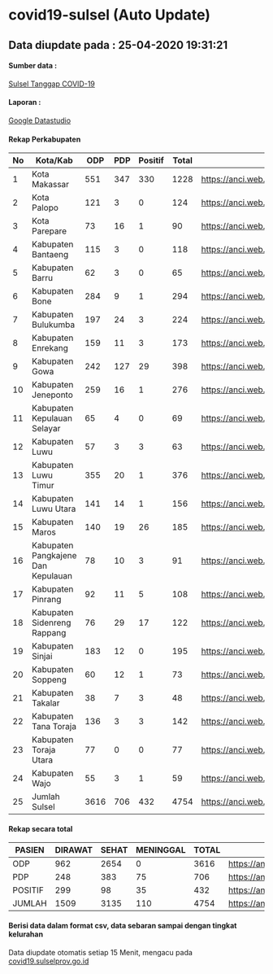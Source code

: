 
# covid19-sulsel (Auto Update)

## Data diupdate pada : 25-04-2020 19:31:21

#### Sumber data :
[Sulsel Tanggap COVID-19](https://covid19.sulselprov.go.id)

#### Laporan :
[Google Datastudio](https://datastudio.google.com/s/uzrboX-8kow)

#### Rekap Perkabupaten 
|No|Kota/Kab|ODP|PDP|Positif|Total|Link|
| --- | --- | --- | --- | --- | --- | --- |
|1|Kota Makassar|551|347|330|1228|https://anci.web.id/cor/kota_makassar|
|2|Kota Palopo|121|3|0|124|https://anci.web.id/cor/kota_palopo|
|3|Kota Parepare|73|16|1|90|https://anci.web.id/cor/kota_parepare|
|4|Kabupaten Bantaeng|115|3|0|118|https://anci.web.id/cor/kabupaten_bantaeng|
|5|Kabupaten Barru|62|3|0|65|https://anci.web.id/cor/kabupaten_barru|
|6|Kabupaten Bone|284|9|1|294|https://anci.web.id/cor/kabupaten_bone|
|7|Kabupaten Bulukumba|197|24|3|224|https://anci.web.id/cor/kabupaten_bulukumba|
|8|Kabupaten Enrekang|159|11|3|173|https://anci.web.id/cor/kabupaten_enrekang|
|9|Kabupaten Gowa|242|127|29|398|https://anci.web.id/cor/kabupaten_gowa|
|10|Kabupaten Jeneponto|259|16|1|276|https://anci.web.id/cor/kabupaten_jeneponto|
|11|Kabupaten Kepulauan Selayar|65|4|0|69|https://anci.web.id/cor/kabupaten_kepulauan_selayar|
|12|Kabupaten Luwu|57|3|3|63|https://anci.web.id/cor/kabupaten_luwu|
|13|Kabupaten Luwu Timur|355|20|1|376|https://anci.web.id/cor/kabupaten_luwu_timur|
|14|Kabupaten Luwu Utara|141|14|1|156|https://anci.web.id/cor/kabupaten_luwu_utara|
|15|Kabupaten Maros|140|19|26|185|https://anci.web.id/cor/kabupaten_maros|
|16|Kabupaten Pangkajene Dan Kepulauan|78|10|3|91|https://anci.web.id/cor/kabupaten_pangkajene_dan_kepulauan|
|17|Kabupaten Pinrang|92|11|5|108|https://anci.web.id/cor/kabupaten_pinrang|
|18|Kabupaten Sidenreng Rappang|76|29|17|122|https://anci.web.id/cor/kabupaten_sidenreng_rappang|
|19|Kabupaten Sinjai|183|12|0|195|https://anci.web.id/cor/kabupaten_sinjai|
|20|Kabupaten Soppeng|60|12|1|73|https://anci.web.id/cor/kabupaten_soppeng|
|21|Kabupaten Takalar|38|7|3|48|https://anci.web.id/cor/kabupaten_takalar|
|22|Kabupaten Tana Toraja|136|3|3|142|https://anci.web.id/cor/kabupaten_tana_toraja|
|23|Kabupaten Toraja Utara|77|0|0|77|https://anci.web.id/cor/kabupaten_toraja_utara|
|24|Kabupaten Wajo|55|3|1|59|https://anci.web.id/cor/kabupaten_wajo|
|25|Jumlah Sulsel|3616|706|432|4754|https://anci.web.id/cor/jumlah_sulsel|

#### Rekap secara total

| PASIEN | DIRAWAT | SEHAT | MENINGGAL | TOTAL | LINK |
| ---- | -------- | ---- | ---- |  ---- | ---- |
| ODP | 962 | 2654 | 0 | 3616 | https://anci.web.id/cor/odp_detail.html |
| PDP | 248 | 383 | 75 | 706 | https://anci.web.id/cor/pdp_detail.html |
| POSITIF | 299 | 98 | 35 | 432 | https://anci.web.id/cor/positif_detail.html |
| JUMLAH | 1509 | 3135 | 110 | 4754 | https://anci.web.id/cor/jumlah_sulsel/ |

 
#### Berisi data dalam format csv, data sebaran sampai dengan tingkat kelurahan

Data diupdate otomatis setiap 15 Menit, mengacu pada [covid19.sulselprov.go.id](https://covid19.sulselprov.go.id)

